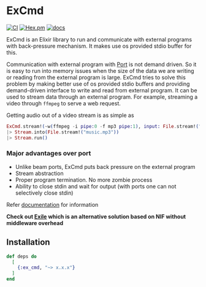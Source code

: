 # ExCmd

[![CI](https://github.com/akash-akya/ex_cmd/actions/workflows/elixir.yml/badge.svg)](https://github.com/akash-akya/ex_cmd/actions/workflows/elixir.yml)
[![Hex.pm](https://img.shields.io/hexpm/v/ex_cmd.svg)](https://hex.pm/packages/ex_cmd)
[![docs](https://img.shields.io/badge/docs-hexpm-blue.svg)](https://hexdocs.pm/ex_cmd/)


ExCmd is an Elixir library to run and communicate with external programs with back-pressure mechanism. It makes use os provided stdio buffer for this.

Communication with external program with [Port](https://hexdocs.pm/elixir/Port.html) is not demand driven. So it is easy to run into memory issues when the size of the data we are writing or reading from the external program is large. ExCmd tries to solve this problem by making better use of os provided stdio buffers and providing demand-driven interface to write and read from external program. It can be used to stream data through an external program. For example, streaming a video through `ffmpeg` to serve a web request.

Getting audio out of a video stream is as simple as

``` elixir
ExCmd.stream!(~w(ffmpeg -i pipe:0 -f mp3 pipe:1), input: File.stream!("music_video.mkv", [], 65336))
|> Stream.into(File.stream!("music.mp3"))
|> Stream.run()
```

### Major advantages over port

* Unlike beam ports, ExCmd puts back pressure on the external program
* Stream abstraction
* Proper program termination. No more zombie process
* Ability to close stdin and wait for output (with ports one can not selectively close stdin)

Refer [documentation](https://hexdocs.pm/ex_cmd/readme.html) for information

**Check out [Exile](https://github.com/akash-akya/exile) which is an alternative solution based on NIF without middleware overhead**

## Installation

```elixir
def deps do
  [
    {:ex_cmd, "~> x.x.x"}
  ]
end
```
